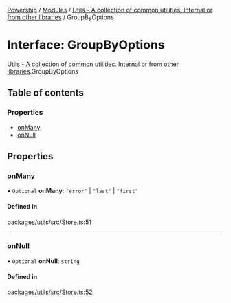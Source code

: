 [Powership](../README.md) / [Modules](../modules.md) / [Utils - A collection of common utilities. Internal or from other libraries](../modules/Utils___A_collection_of_common_utilities__Internal_or_from_other_libraries.md) / GroupByOptions

# Interface: GroupByOptions

[Utils - A collection of common utilities. Internal or from other libraries](../modules/Utils___A_collection_of_common_utilities__Internal_or_from_other_libraries.md).GroupByOptions

## Table of contents

### Properties

- [onMany](Utils___A_collection_of_common_utilities__Internal_or_from_other_libraries.GroupByOptions.md#onmany)
- [onNull](Utils___A_collection_of_common_utilities__Internal_or_from_other_libraries.GroupByOptions.md#onnull)

## Properties

### onMany

• `Optional` **onMany**: ``"error"`` \| ``"last"`` \| ``"first"``

#### Defined in

[packages/utils/src/Store.ts:51](https://github.com/antoniopresto/powership/blob/2672a73/packages/utils/src/Store.ts#L51)

___

### onNull

• `Optional` **onNull**: `string`

#### Defined in

[packages/utils/src/Store.ts:52](https://github.com/antoniopresto/powership/blob/2672a73/packages/utils/src/Store.ts#L52)
